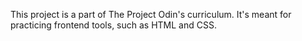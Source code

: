 This project is a part of The Project Odin's curriculum. It's meant for practicing frontend tools, such as HTML and CSS.